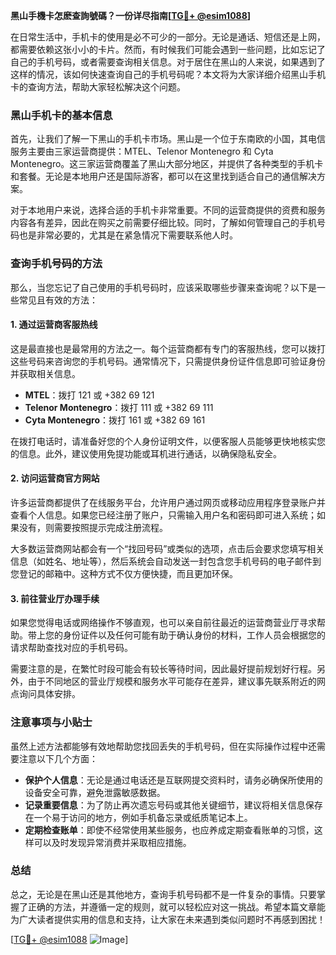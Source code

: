 **黑山手機卡怎麽查詢號碼？一份详尽指南[[TG💪+ @esim1088](https://t.me/s/esim1088)]**

在日常生活中，手机卡的使用是必不可少的一部分。无论是通话、短信还是上网，都需要依赖这张小小的卡片。然而，有时候我们可能会遇到一些问题，比如忘记了自己的手机号码，或者需要查询相关信息。对于居住在黑山的人来说，如果遇到了这样的情况，该如何快速查询自己的手机号码呢？本文将为大家详细介绍黑山手机卡的查询方法，帮助大家轻松解决这个问题。

### 黑山手机卡的基本信息

首先，让我们了解一下黑山的手机卡市场。黑山是一个位于东南欧的小国，其电信服务主要由三家运营商提供：MTEL、Telenor Montenegro 和 Cyta Montenegro。这三家运营商覆盖了黑山大部分地区，并提供了各种类型的手机卡和套餐。无论是本地用户还是国际游客，都可以在这里找到适合自己的通信解决方案。

对于本地用户来说，选择合适的手机卡非常重要。不同的运营商提供的资费和服务内容各有差异，因此在购买之前需要仔细比较。同时，了解如何管理自己的手机号码也是非常必要的，尤其是在紧急情况下需要联系他人时。

### 查询手机号码的方法

那么，当您忘记了自己使用的手机号码时，应该采取哪些步骤来查询呢？以下是一些常见且有效的方法：

#### 1. **通过运营商客服热线**
这是最直接也是最常用的方法之一。每个运营商都有专门的客服热线，您可以拨打这些号码来咨询您的手机号码。通常情况下，只需提供身份证件信息即可验证身份并获取相关信息。

- **MTEL**：拨打 121 或 +382 69 121
- **Telenor Montenegro**：拨打 111 或 +382 69 111
- **Cyta Montenegro**：拨打 161 或 +382 69 161

在拨打电话时，请准备好您的个人身份证明文件，以便客服人员能够更快地核实您的信息。此外，建议使用免提功能或耳机进行通话，以确保隐私安全。

#### 2. **访问运营商官方网站**
许多运营商都提供了在线服务平台，允许用户通过网页或移动应用程序登录账户并查看个人信息。如果您已经注册了账户，只需输入用户名和密码即可进入系统；如果没有，则需要按照提示完成注册流程。

大多数运营商网站都会有一个“找回号码”或类似的选项，点击后会要求您填写相关信息（如姓名、地址等），然后系统会自动发送一封包含您手机号码的电子邮件到您登记的邮箱中。这种方式不仅方便快捷，而且更加环保。

#### 3. **前往营业厅办理手续**
如果您觉得电话或网络操作不够直观，也可以亲自前往最近的运营商营业厅寻求帮助。带上您的身份证件以及任何可能有助于确认身份的材料，工作人员会根据您的请求帮助查找对应的手机号码。

需要注意的是，在繁忙时段可能会有较长等待时间，因此最好提前规划好行程。另外，由于不同地区的营业厅规模和服务水平可能存在差异，建议事先联系附近的网点询问具体安排。

### 注意事项与小贴士

虽然上述方法都能够有效地帮助您找回丢失的手机号码，但在实际操作过程中还需要注意以下几个方面：

- **保护个人信息**：无论是通过电话还是互联网提交资料时，请务必确保所使用的设备安全可靠，避免泄露敏感数据。
- **记录重要信息**：为了防止再次遗忘号码或其他关键细节，建议将相关信息保存在一个易于访问的地方，例如手机备忘录或纸质笔记本上。
- **定期检查账单**：即使不经常使用某些服务，也应养成定期查看账单的习惯，这样可以及时发现异常消费并采取相应措施。

### 总结

总之，无论是在黑山还是其他地方，查询手机号码都不是一件复杂的事情。只要掌握了正确的方法，并遵循一定的规则，就可以轻松应对这一挑战。希望本篇文章能为广大读者提供实用的信息和支持，让大家在未来遇到类似问题时不再感到困扰！

[[TG💪+ @esim1088](https://t.me/s/esim1088) ![Image](https://i.postimg.cc/4NQfJmqS/Snipaste-2025-05-13-00-14-12.png)]